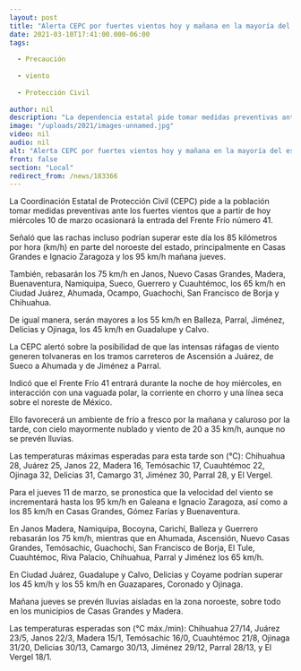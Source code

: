 ```yaml
---
layout: post
title: "Alerta CEPC por fuertes vientos hoy y mañana en la mayoría del estado"
date: 2021-03-10T17:41:00.000-06:00
tags:
  
  - Precaución
  
  - viento
  
  - Protección Civil
  
author: nil
description: "La dependencia estatal pide tomar medidas preventivas ante rachas que rebasarán hasta los 95 km/h, debido a la entrada del Frente Frío 41 durante la noche de este miércoles 10 de marzo"
image: "/uploads/2021/images-unnamed.jpg"
video: nil
audio: nil
alt: "Alerta CEPC por fuertes vientos hoy y mañana en la mayoría del estado"
front: false
section: "Local"
redirect_from: /news/183366
---
```


La Coordinación Estatal de Protección Civil (CEPC) pide a la población tomar medidas preventivas ante los fuertes vientos que a partir de hoy miércoles 10 de marzo ocasionará la entrada del Frente Frío número 41.

Señaló que las rachas incluso podrían superar este día los 85 kilómetros por hora (km/h) en parte del noroeste del estado, principalmente en Casas Grandes e Ignacio Zaragoza y los 95 km/h mañana jueves.

También, rebasarán los 75 km/h en Janos, Nuevo Casas Grandes, Madera, Buenaventura, Namiquipa, Sueco, Guerrero y Cuauhtémoc, los 65 km/h en Ciudad Juárez, Ahumada, Ocampo, Guachochi, San Francisco de Borja y Chihuahua.

De igual manera, serán mayores a los 55 km/h en Balleza, Parral, Jiménez, Delicias y Ojinaga, los 45 km/h en Guadalupe y Calvo.

La CEPC alertó sobre la posibilidad de que las intensas ráfagas de viento generen tolvaneras en los tramos carreteros de Ascensión a Juárez, de Sueco a Ahumada y de Jiménez a Parral.

Indicó que el Frente Frío 41 entrará durante la noche de hoy miércoles, en interacción con una vaguada polar, la corriente en chorro y una línea seca sobre el noreste de México.

Ello favorecerá un ambiente de frío a fresco por la mañana y caluroso por la tarde, con cielo mayormente nublado y viento de 20 a 35 km/h, aunque no se prevén lluvias.

Las temperaturas máximas esperadas para esta tarde son (°C): Chihuahua 28, Juárez 25, Janos 22, Madera 16, Temósachic 17, Cuauhtémoc 22, Ojinaga 32, Delicias 31, Camargo 31, Jiménez 30, Parral 28, y El Vergel.

Para el jueves 11 de marzo, se pronostica que la velocidad del viento se incrementará hasta los 95 km/h en Galeana e Ignacio Zaragoza, así como a los 85 km/h en Casas Grandes, Gómez Farías y Buenaventura.

En Janos Madera, Namiquipa, Bocoyna, Carichí, Balleza y Guerrero rebasarán los 75 km/h, mientras que en Ahumada, Ascensión, Nuevo Casas Grandes, Temósachic, Guachochi, San Francisco de Borja, El Tule, Cuauhtémoc, Riva Palacio, Chihuahua, Parral y Jiménez los 65 km/h.

En Ciudad Juárez, Guadalupe y Calvo, Delicias y Coyame podrían superar los 45 km/h y los 55 km/h en Guazapares, Coronado y Ojinaga.

Mañana jueves se prevén lluvias aisladas en la zona noroeste, sobre todo en los municipios de Casas Grandes y Madera.

Las temperaturas esperadas son (°C máx./min): Chihuahua 27/14, Juárez 23/5, Janos 22/3, Madera 15/1, Temósachic 16/0, Cuauhtémoc 21/8, Ojinaga 31/20, Delicias 30/13, Camargo 30/13, Jiménez 29/12, Parral 28/13, y El Vergel 18/1.